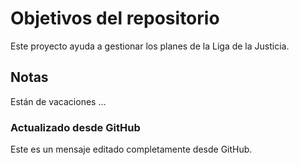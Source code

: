 # Objetivos del repositorio
Este proyecto ayuda a gestionar los planes de la Liga de la Justicia.

## Notas
Están de vacaciones ...

### Actualizado desde GitHub
Este es un mensaje editado completamente desde GitHub.

